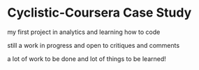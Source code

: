 # Cyclistic-Coursera Case Study
my first project in analytics and learning how to code

still a work in progress and open to critiques and comments

a lot of work to be done and lot of things to be learned!
